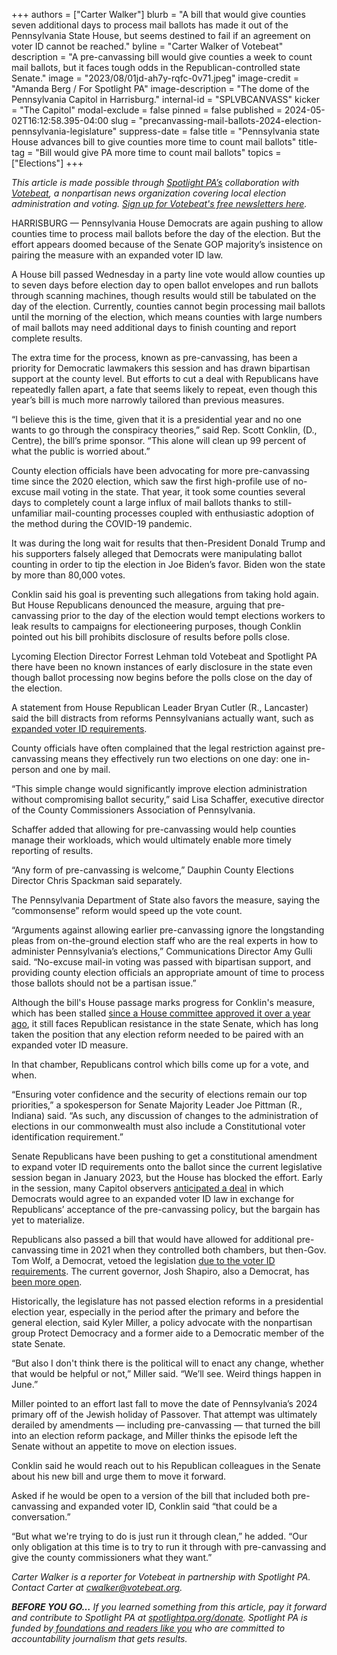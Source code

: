 +++
authors = ["Carter Walker"]
blurb = "A bill that would give counties seven additional days to process mail ballots has made it out of the Pennsylvania State House, but seems destined to fail if an agreement on voter ID cannot be reached."
byline = "Carter Walker of Votebeat"
description = "A pre-canvassing bill would give counties a week to count mail ballots, but it faces tough odds in the Republican-controlled state Senate."
image = "2023/08/01jd-ah7y-rqfc-0v71.jpeg"
image-credit = "Amanda Berg / For Spotlight PA"
image-description = "The dome of the Pennsylvania Capitol in Harrisburg."
internal-id = "SPLVBCANVASS"
kicker = "The Capitol"
modal-exclude = false
pinned = false
published = 2024-05-02T16:12:58.395-04:00
slug = "precanvassing-mail-ballots-2024-election-pennsylvania-legislature"
suppress-date = false
title = "Pennsylvania state House advances bill to give counties more time to count mail ballots"
title-tag = "Bill would give PA more time to count mail ballots"
topics = ["Elections"]
+++

<em>This article is made possible through </em><a href="https://www.spotlightpa.org/"><em>Spotlight PA’s</em></a><em> collaboration with </em><a href="https://www.votebeat.org/"><em>Votebeat</em></a><em>, a nonpartisan news organization covering local election administration and voting. </em><a href="https://www.votebeat.org/newsletters/"><em>Sign up for Votebeat&#39;s free newsletters here</em></a><em>.</em>

HARRISBURG — Pennsylvania House Democrats are again pushing to allow counties time to process mail ballots before the day of the election. But the effort appears doomed because of the Senate GOP majority’s insistence on pairing the measure with an expanded voter ID law.

A House bill passed Wednesday in a party line vote would allow counties up to seven days before election day to open ballot envelopes and run ballots through scanning machines, though results would still be tabulated on the day of the election. Currently, counties cannot begin processing mail ballots until the morning of the election, which means counties with large numbers of mail ballots may need additional days to finish counting and report complete results.

The extra time for the process, known as pre-canvassing, has been a priority for Democratic lawmakers this session and has drawn bipartisan support at the county level. But efforts to cut a deal with Republicans have repeatedly fallen apart, a fate that seems likely to repeat, even though this year’s bill is much more narrowly tailored than previous measures.

“I believe this is the time, given that it is a presidential year and no one wants to go through the conspiracy theories,” said Rep. Scott Conklin, (D., Centre), the bill’s prime sponsor. “This alone will clean up 99 percent of what the public is worried about.”

<script src="https://www.spotlightpa.org/embed.js" async></script><div data-spl-embed-version="1" data-spl-src="https://www.spotlightpa.org/embeds/newsletter/"></div>

County election officials have been advocating for more pre-canvassing time since the 2020 election, which saw the first high-profile use of no-excuse mail voting in the state. That year, it took some counties several days to completely count a large influx of mail ballots thanks to still-unfamiliar mail-counting processes coupled with enthusiastic adoption of the method during the COVID-19 pandemic.

It was during the long wait for results that then-President Donald Trump and his supporters falsely alleged that Democrats were manipulating ballot counting in order to tip the election in Joe Biden’s favor. Biden won the state by more than 80,000 votes.

Conklin said his goal is preventing such allegations from taking hold again. But House Republicans denounced the measure, arguing that pre-canvassing prior to the day of the election would tempt elections workers to leak results to campaigns for electioneering purposes, though Conklin pointed out his bill prohibits disclosure of results before polls close.

Lycoming Election Director Forrest Lehman told Votebeat and Spotlight PA there have been no known instances of early disclosure in the state even though ballot processing now begins before the polls close on the day of the election.

A statement from House Republican Leader Bryan Cutler (R., Lancaster) said the bill distracts from reforms Pennsylvanians actually want, such as <a href="https://www.witf.org/2024/04/08/fm-polls-suggest-pa-voters-want-voting-reforms/">expanded voter ID requirements</a>.

County officials have often complained that the legal restriction against pre-canvassing means they effectively run two elections on one day: one in-person and one by mail.

“This simple change would significantly improve election administration without compromising ballot security,” said Lisa Schaffer, executive director of the County Commissioners Association of Pennsylvania.

Schaffer added that allowing for pre-canvassing would help counties manage their workloads, which would ultimately enable more timely reporting of results.

“Any form of pre-canvassing is welcome,” Dauphin County Elections Director Chris Spackman said separately.

The Pennsylvania Department of State also favors the measure, saying the “commonsense” reform would speed up the vote count.

“Arguments against allowing earlier pre-canvassing ignore the longstanding pleas from on-the-ground election staff who are the real experts in how to administer Pennsylvania’s elections,” Communications Director Amy Gulli said. “No-excuse mail-in voting was passed with bipartisan support, and providing county election officials an appropriate amount of time to process those ballots should not be a partisan issue.”

Although the bill&#39;s House passage marks progress for Conklin&#39;s measure, which has been stalled <a href="https://www.votebeat.org/pennsylvania/2023/4/25/23697362/pennsylvania-precanvassing-bill-mail-ballot-counting-election-results/">since a House committee approved it over a year ago</a>, it still faces Republican resistance in the state Senate, which has long taken the position that any election reform needed to be paired with an expanded voter ID measure.

In that chamber, Republicans control which bills come up for a vote, and when.

“Ensuring voter confidence and the security of elections remain our top priorities,” a spokesperson for Senate Majority Leader Joe Pittman (R., Indiana) said. “As such, any discussion of changes to the administration of elections in our commonwealth must also include a Constitutional voter identification requirement.”

Senate Republicans have been pushing to get a constitutional amendment to expand voter ID requirements onto the ballot since the current legislative session began in January 2023, but the House has blocked the effort. Early in the session, many Capitol observers <a href="https://www.votebeat.org/pennsylvania/2022/12/13/23507192/pennsylvania-election-law-reform-voter-id-requirements/">anticipated a deal</a> in which Democrats would agree to an expanded voter ID law in exchange for Republicans’ acceptance of the pre-canvassing policy, but the bargain has yet to materialize.

Republicans also passed a bill that would have allowed for additional pre-canvassing time in 2021 when they controlled both chambers, but then-Gov. Tom Wolf, a Democrat, vetoed the legislation <a href="https://www.spotlightpa.org/news/2021/06/pa-election-overhaul-voter-id-wolf-veto/">due to the voter ID requirements</a>. The current governor, Josh Shapiro, also a Democrat, has <a href="https://www.inquirer.com/politics/election/pennsylvania-voting-laws-2022-governor-election-20220125.html">been more open</a>.

Historically, the legislature has not passed election reforms in a presidential election year, especially in the period after the primary and before the general election, said Kyler Miller, a policy advocate with the nonpartisan group Protect Democracy and a former aide to a Democratic member of the state Senate.

“But also I don&#39;t think there is the political will to enact any change, whether that would be helpful or not,” Miller said. “We’ll see. Weird things happen in June.”

Miller pointed to an effort last fall to move the date of Pennsylvania’s 2024 primary off of the Jewish holiday of Passover. That attempt was ultimately derailed by amendments — including pre-canvassing — that turned the bill into an election reform package, and Miller thinks the episode left the Senate without an appetite to move on election issues.

<script src="https://www.spotlightpa.org/embed.js" async></script><div data-spl-embed-version="1" data-spl-src="https://www.spotlightpa.org/embeds/donate/"></div>

Conklin said he would reach out to his Republican colleagues in the Senate about his new bill and urge them to move it forward.

Asked if he would be open to a version of the bill that included both pre-canvassing and expanded voter ID, Conklin said “that could be a conversation.”

“But what we&#39;re trying to do is just run it through clean,” he added. “Our only obligation at this time is to try to run it through with pre-canvassing and give the county commissioners what they want.”

<em>Carter Walker is a reporter for Votebeat in partnership with Spotlight PA. Contact Carter at </em><a href="mailto:cwalker@votebeat.org"><em>cwalker@votebeat.org</em></a><em>.</em>

<strong><em>BEFORE YOU GO…</em></strong><em> If you learned something from this article, pay it forward and contribute to Spotlight PA at </em><a href="http://spotlightpa.org/donate"><em>spotlightpa.org/donate</em></a><em>. Spotlight PA is funded by</em><a href="https://www.spotlightpa.org/support"><em> foundations and readers like you</em></a><em> who are committed to accountability journalism that gets results.</em>

